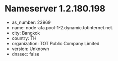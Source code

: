 # Nameserver 1.2.180.198

* as_number: 23969
* name: node-afa.pool-1-2.dynamic.totinternet.net.
* city: Bangkok
* country: TH
* organization: TOT Public Company Limited
* version: Unknown
* dnssec: false
